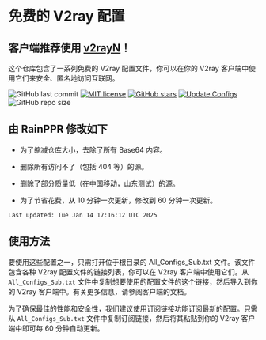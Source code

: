 # 免费的 V2ray 配置

## 客户端推荐使用 [v2rayN](https://github.com/2dust/v2rayN)！

这个仓库包含了一系列免费的 V2ray 配置文件，你可以在你的 V2ray 客户端中使用它们来安全、匿名地访问互联网。

![GitHub last commit](https://img.shields.io/github/last-commit/RainPPR/V2ray-Configs.svg) [![MIT license](https://img.shields.io/badge/License-MIT-blue.svg)](https://lbesson.mit-license.org/) [![GitHub stars](https://img.shields.io/github/stars/RainPPR/V2ray-Configs.svg)](https://github.com/RainPPR/V2ray-Configs/stargazers) [![Update Configs](https://github.com/RainPPR/V2ray-Configs/actions/workflows/main.yml/badge.svg)](https://github.com/RainPPR/V2ray-Configs/actions/workflows/main.yml) ![GitHub repo size](https://img.shields.io/github/repo-size/RainPPR/V2ray-Configs)

## 由 RainPPR 修改如下

+ 为了缩减仓库大小，去除了所有 Base64 内容。

+ 删除所有访问不了（包括 404 等）的源。

+ 删除了部分质量低（在中国移动，山东测试）的源。

+ 为了节省花费，从 10 分钟一次更新，修改到 60 分钟一次更新。

<!-- add-file: ./Files/.date -->

``` date markdown-add-files
Last updated: Tue Jan 14 17:16:12 UTC 2025

```

## 使用方法

要使用这些配置之一，只需打开位于根目录的 All_Configs_Sub.txt 文件。该文件包含各种 V2ray 配置文件的链接列表，你可以在 V2ray 客户端中使用它们。从 `All_Configs_Sub.txt` 文件中复制想要使用的配置文件的这个链接，然后导入到你的 V2ray 客户端中。有关更多信息，请参阅客户端的文档。

为了确保最佳的性能和安全性，我们建议使用订阅链接功能订阅最新的配置。只需从 `All_Configs_Sub.txt` 文件中复制订阅链接，然后将其粘贴到你的 V2ray 客户端中即可每 60 分钟自动更新。

